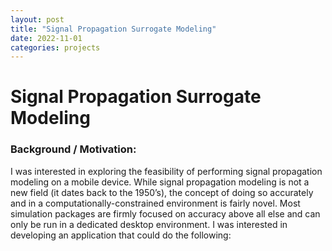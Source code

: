 ```yaml
---
layout: post
title: "Signal Propagation Surrogate Modeling"
date: 2022-11-01
categories: projects
---
```


# Signal Propagation Surrogate Modeling



### Background / Motivation:
I was interested in exploring the feasibility of performing signal propagation modeling on a mobile device. While signal propagation modeling is not a new field (it dates back to the 1950’s), the concept of doing so accurately and in a computationally-constrained environment is fairly novel. Most simulation packages are firmly focused on accuracy above all else and can only be run in a dedicated desktop environment. I was interested in developing an application that could do the following:
